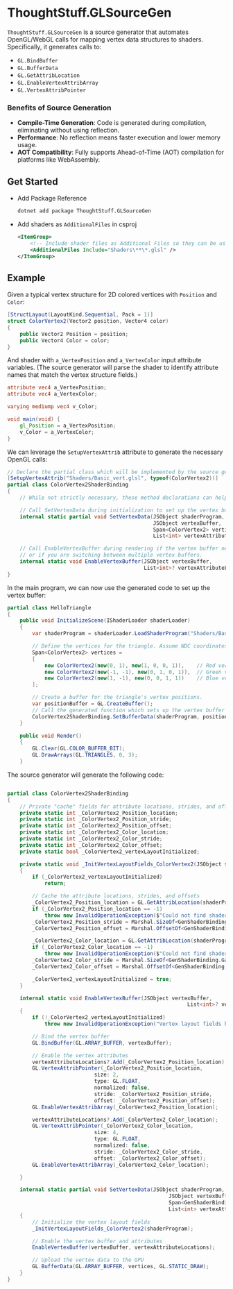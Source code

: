 # ThoughtStuff.GLSourceGen

`ThoughtStuff.GLSourceGen` is a source generator that automates OpenGL/WebGL calls for mapping vertex data structures to shaders.
Specifically, it generates calls to:

- `GL.BindBuffer`
- `GL.BufferData`
- `GL.GetAttribLocation`
- `GL.EnableVertexAttribArray`
- `GL.VertexAttribPointer`

### Benefits of Source Generation

- **Compile-Time Generation**: Code is generated during compilation, eliminating without using reflection.
- **Performance**: No reflection means faster execution and lower memory usage.
- **AOT Compatibility**: Fully supports Ahead-of-Time (AOT) compilation for platforms like WebAssembly.

## Get Started

- Add Package Reference
    ```sh
    dotnet add package ThoughtStuff.GLSourceGen
    ```
- Add shaders as `AdditionalFiles` in csproj
    ```xml
    <ItemGroup>
        <!-- Include shader files as Additional Files so they can be used by source generation -->
        <AdditionalFiles Include="Shaders\**\*.glsl" />
    </ItemGroup>
    ```

## Example

Given a typical vertex structure for 2D colored vertices with `Position` and `Color`:

```csharp
[StructLayout(LayoutKind.Sequential, Pack = 1)]
struct ColorVertex2(Vector2 position, Vector4 color)
{
    public Vector2 Position = position;
    public Vector4 Color = color;
}
```

And shader with `a_VertexPosition` and `a_VertexColor` input attribute variables.
(The source generator will parse the shader to identify attribute names that match the vertex structure fields.)

```glsl
attribute vec4 a_VertexPosition;
attribute vec4 a_VertexColor;

varying mediump vec4 v_Color;

void main(void) {
    gl_Position = a_VertexPosition;
    v_Color = a_VertexColor;
}
```

We can leverage the `SetupVertexAttrib` attribute to generate the necessary OpenGL calls:

```csharp
// Declare the partial class which will be implemented by the source generator.
[SetupVertexAttrib("Shaders/Basic_vert.glsl", typeof(ColorVertex2))]
partial class ColorVertex2ShaderBinding
{
    // While not strictly necessary, these method declarations can help the IDE with code completion

    // Call SetVertexData during initialization to set up the vertex buffer and pass the data to the GPU.
    internal static partial void SetVertexData(JSObject shaderProgram,
                                               JSObject vertexBuffer,
                                               Span<ColorVertex2> vertices,
                                               List<int> vertexAttributeLocations);

    // Call EnableVertexBuffer during rendering if the vertex buffer needs to be re-enabled,
    // or if you are switching between multiple vertex buffers.
    internal static void EnableVertexBuffer(JSObject vertexBuffer,
                                            List<int>? vertexAttributeLocations = null);
}
```

In the main program, we can now use the generated code to set up the vertex buffer:
```csharp
partial class HelloTriangle
{
    public void InitializeScene(IShaderLoader shaderLoader)
    {
        var shaderProgram = shaderLoader.LoadShaderProgram("Shaders/Basic_vert.glsl", ...);

        // Define the vertices for the triangle. Assume NDC coordinates [-1 ... 1].
        Span<ColorVertex2> vertices =
        [
            new ColorVertex2(new(0, 1), new(1, 0, 0, 1)),    // Red vertex
            new ColorVertex2(new(-1, -1), new(0, 1, 0, 1)),  // Green vertex
            new ColorVertex2(new(1, -1), new(0, 0, 1, 1))    // Blue vertex
        ];

        // Create a buffer for the triangle's vertex positions.
        var positionBuffer = GL.CreateBuffer();
        // Call the generated function which sets up the vertex buffer and passes the data to the GPU.
        ColorVertex2ShaderBinding.SetBufferData(shaderProgram, positionBuffer, vertices, vertexAttributeLocations);
    }

    public void Render()
    {
        GL.Clear(GL.COLOR_BUFFER_BIT);
        GL.DrawArrays(GL.TRIANGLES, 0, 3);
    }
```

The source generator will generate the following code:

```csharp

partial class ColorVertex2ShaderBinding
{
    // Private "cache" fields for attribute locations, strides, and offsets
    private static int _ColorVertex2_Position_location;
    private static int _ColorVertex2_Position_stride;
    private static int _ColorVertex2_Position_offset;
    private static int _ColorVertex2_Color_location;
    private static int _ColorVertex2_Color_stride;
    private static int _ColorVertex2_Color_offset;
    private static bool _ColorVertex2_vertexLayoutInitialized;

    private static void _InitVertexLayoutFields_ColorVertex2(JSObject shaderProgram)
    {
        if (_ColorVertex2_vertexLayoutInitialized)
            return;

        // Cache the attribute locations, strides, and offsets
        _ColorVertex2_Position_location = GL.GetAttribLocation(shaderProgram, "a_VertexPosition");
        if (_ColorVertex2_Position_location == -1)
            throw new InvalidOperationException($"Could not find shader attribute location for a_VertexPosition.");
        _ColorVertex2_Position_stride = Marshal.SizeOf<GenShaderBinding.GameApp.Examples.ColorVertex2>();
        _ColorVertex2_Position_offset = Marshal.OffsetOf<GenShaderBinding.GameApp.Examples.ColorVertex2>(nameof(GenShaderBinding.GameApp.Examples.ColorVertex2.Position)).ToInt32();

        _ColorVertex2_Color_location = GL.GetAttribLocation(shaderProgram, "a_VertexColor");
        if (_ColorVertex2_Color_location == -1)
            throw new InvalidOperationException($"Could not find shader attribute location for a_VertexColor.");
        _ColorVertex2_Color_stride = Marshal.SizeOf<GenShaderBinding.GameApp.Examples.ColorVertex2>();
        _ColorVertex2_Color_offset = Marshal.OffsetOf<GenShaderBinding.GameApp.Examples.ColorVertex2>(nameof(GenShaderBinding.GameApp.Examples.ColorVertex2.Color)).ToInt32();

        _ColorVertex2_vertexLayoutInitialized = true;
    }

    internal static void EnableVertexBuffer(JSObject vertexBuffer,
                                                          List<int>? vertexAttributeLocations = null)
    {
        if (!_ColorVertex2_vertexLayoutInitialized)
            throw new InvalidOperationException("Vertex layout fields have not been initialized.");

        // Bind the vertex buffer
        GL.BindBuffer(GL.ARRAY_BUFFER, vertexBuffer);

        // Enable the vertex attributes
        vertexAttributeLocations?.Add(_ColorVertex2_Position_location);
        GL.VertexAttribPointer(_ColorVertex2_Position_location,
                            size: 2,
                            type: GL.FLOAT,
                            normalized: false,
                            stride: _ColorVertex2_Position_stride,
                            offset: _ColorVertex2_Position_offset);
        GL.EnableVertexAttribArray(_ColorVertex2_Position_location);

        vertexAttributeLocations?.Add(_ColorVertex2_Color_location);
        GL.VertexAttribPointer(_ColorVertex2_Color_location,
                            size: 4,
                            type: GL.FLOAT,
                            normalized: false,
                            stride: _ColorVertex2_Color_stride,
                            offset: _ColorVertex2_Color_offset);
        GL.EnableVertexAttribArray(_ColorVertex2_Color_location);

    }

    internal static partial void SetVertexData(JSObject shaderProgram,
                                                    JSObject vertexBuffer,
                                                    Span<GenShaderBinding.GameApp.Examples.ColorVertex2> vertices,
                                                    List<int> vertexAttributeLocations)
    {
        // Initialize the vertex layout fields
        _InitVertexLayoutFields_ColorVertex2(shaderProgram);

        // Enable the vertex buffer and attributes
        EnableVertexBuffer(vertexBuffer, vertexAttributeLocations);

        // Upload the vertex data to the GPU
        GL.BufferData(GL.ARRAY_BUFFER, vertices, GL.STATIC_DRAW);
    }
}
```
